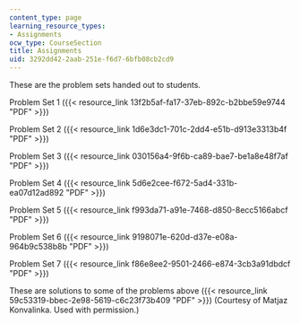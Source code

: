 ```yaml
---
content_type: page
learning_resource_types:
- Assignments
ocw_type: CourseSection
title: Assignments
uid: 3292dd42-2aab-251e-f6d7-6bfb08cb2cd9
---
```


These are the problem sets handed out to students.

Problem Set 1 ({{< resource_link 13f2b5af-fa17-37eb-892c-b2bbe59e9744 "PDF" >}})

Problem Set 2 ({{< resource_link 1d6e3dc1-701c-2dd4-e51b-d913e3313b4f "PDF" >}})

Problem Set 3 ({{< resource_link 030156a4-9f6b-ca89-bae7-be1a8e48f7af "PDF" >}})

Problem Set 4 ({{< resource_link 5d6e2cee-f672-5ad4-331b-ea07d12ad892 "PDF" >}})

Problem Set 5 ({{< resource_link f993da71-a91e-7468-d850-8ecc5166abcf "PDF" >}})

Problem Set 6 ({{< resource_link 9198071e-620d-d37e-e08a-964b9c538b8b "PDF" >}})

Problem Set 7 ({{< resource_link f86e8ee2-9501-2466-e874-3cb3a91dbdcf "PDF" >}})

These are solutions to some of the problems above ({{< resource_link 59c53319-bbec-2e98-5619-c6c23f73b409 "PDF" >}}) (Courtesy of Matjaz Konvalinka. Used with permission.)